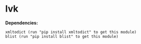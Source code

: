 # lvk
**Dependencies:**
```
xmltodict (run "pip install xmltodict" to get this module)
blist (run "pip install blist" to get this module)
```
